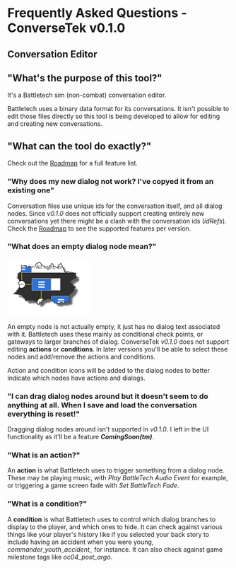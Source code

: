 # Frequently Asked Questions - ConverseTek v0.1.0

## Conversation Editor

## "What's the purpose of this tool?"

It's a Battletech sim (non-combat) conversation editor.

Battletech uses a binary data format for its conversations. It isn't possible to edit those files directly so this tool is being developed to allow for editing and creating new conversations.

## "What can the tool do exactly?"

Check out the [Roadmap](https://github.com/CWolfs/ConverseTek/#roadmap) for a full feature list.

### "Why does my new dialog not work? I've copyed it from an existing one"

Conversation files use unique ids for the conversation itself, and all dialog nodes. Since _v0.1.0_ does not officially support creating entirely new conversations yet
there might be a clash with the conversation ids (_idRefs_). Check the [Roadmap](https://github.com/CWolfs/ConverseTek/#roadmap) to see the supported features per version.

### "What does an empty dialog node mean?"

![Conversation Empty Node](./images/conversation-empty-node.png)

An empty node is not actually empty, it just has no dialog text associated with it. Battletech uses these mainly as conditional check points, or gateways to larger
branches of dialog. ConverseTek _v0.1.0_ does not support editing **actions** or **conditions**. In later versions you'll be able to select these nodes
and add/remove the actions and conditions.

Action and condition icons will be added to the dialog nodes to better indicate which nodes have actions and dialogs.

### "I can drag dialog nodes around but it doesn't seem to do anything at all. When I save and load the conversation everything is reset!"

Dragging dialog nodes around isn't supported in _v0.1.0_. I left in the UI functionality as it'll be a feature **_ComingSoon(tm)_**.

### "What is an action?"

An **action** is what Battletech uses to trigger something from a dialog node. These may be playing music, with _Play BattleTech Audio Event_ for example, or triggering a
game screen fade with _Set BattleTech Fade_.

### "What is a condition?"

A **condition** is what Battletech uses to control which dialog branches to display to the player, and which ones to hide. It can check against various things like
your player's history like if you selected your back story to include having an accident when you were young, *commander_youth_accident_* for instance. It can
also check against game milestone tags like *oc04_post_argo*.